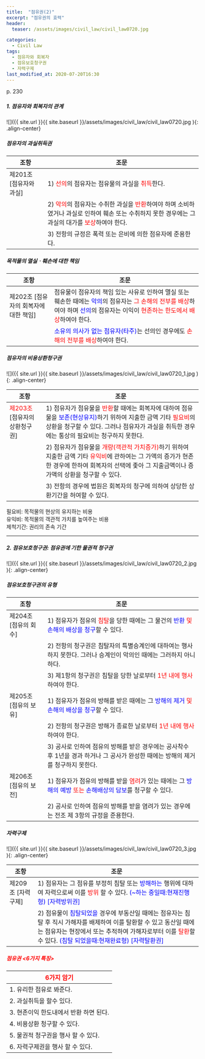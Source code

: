 ```yaml
---
title:  "점유권(2)"
excerpt: "점유권의 효력"
header:
  teaser: /assets/images/civil_law/civil_law0720.jpg

categories:
  - Civil Law
tags:
  - 점유자와 회복자
  - 점유보호청구권
  - 자력구제
last_modified_at: 2020-07-20T16:30
---
```


p. 230  

##### 1. 점유자와 회복자의 관계 

![]({{ site.url }}{{ site.baseurl }}/assets/images/civil_law/civil_law0720.jpg   ){: .align-center}  

##### 점유자의 과실취득권      

|	<center>조항</center>			|		<center>조문</center>		|
| :-------------------------------------------	| :-------------------------------------------	|
| 제201조 [점유자와 과실]				| 1) <span style="color:red">선의</span>의 점유자는 점유물의 과실을 <span style="color:red">취득</span>한다.			|
|						| 2) <span style="color:red">악의</span>의 점유자는 수취한 과실을 <span style="color:red">반환</span>하여야 하며 소비하였거나 과실로 인하여 훼손 또는 수취하지 못한 경우에는 그 과실의 대가를 <span style="color:red">보상</span>하여야 한다.	|
|						| 3) 전항의 규정은 폭력 또는 은비에 의한 점유자에 준용한다.	|

##### 목적물의 멸실ㆍ훼손에 대한 책임        

|	<center>조항</center>			|		<center>조문</center>		|
| :-------------------------------------------	| :-------------------------------------------	|
| 제202조 [점유자의 회복자에 대한 책임]			| 점유물이 점유자의 책임 있는 사유로 인하여 멸실 또는 훼손한 때에는 <span style="color:blue">악의</span>의 점유자는 <span style="color:red">그 손해의 전부를 배상</span>하여야 하며 <span style="color:blue">선의</span>의 점유자는 이익이 <span style="color:red">현존하는 한도에서 배상</span>하여야 한다.	|
|						| <span style="color:blue">소유의 의사가 없는 점유자(타주)</span>는 선의인 경우에도 <span style="color:red">손해의 전부를 배상</span>하여야 한다.	|


##### 점유자의 비용상환청구권        

![]({{ site.url }}{{ site.baseurl }}/assets/images/civil_law/civil_law0720_1.jpg   ){: .align-center}  

|	<center>조항</center>			|		<center>조문</center>		|
| :-------------------------------------------	| :-------------------------------------------	|
| <span style="color:red">제203조</span> [점유자의 상환청구권]	| 1) 점유자가 점유물을 <span style="color:red">반환</span>할 때에는 회복자에 대하여 점유물을 <span style="color:blue">보존(현상유지)</span>하기 위하여 지출한 금액 기타 <span style="color:red">필요비</span>의 상환을 청구할 수 있다. 그러나 점유자가 과실을 취득한 경우에는 통상의 필요비는 청구하지 못한다.	|
|						| 2) 점유자가 점유물을 <span style="color:red">개량(객관적 가치증가)</span>하기 위하여 지출한 금액 기타 <span style="color:red">유익비</span>에 관하여는 그 가액의 증가가 현존한 경우에 한하여 회복자의 선택에 좇아 그 지출금액이나 증가액의 상환을 청구할 수 있다.	|
|						| 3) 전항의 경우에 법원은 회복자의 청구에 의하여 상당한 상환기간을 허여할 수 있다.		|

필요비: 목적물의 현상의 유지하는 비용  
유익비: 목적물의 객관적 가치를 높여주는 비용  
제척기간: 권리의 존속 기간  

---  

##### 2. 점유보호청구권: 점유권에 기한 물권적 청구권  

![]({{ site.url }}{{ site.baseurl }}/assets/images/civil_law/civil_law0720_2.jpg   ){: .align-center}  

##### 점유보호청구권의 유형  

|	<center>조항</center>			|		<center>조문</center>		|
| :-------------------------------------------	| :-------------------------------------------	|
| 제204조 [점유의 회수]				| 1) 점유자가 점유의 <span style="color:red">침탈</span>을 당한 때에는 그 물건의 <span style="color:blue">반환</span> <span style="color:red">및</span> <span style="color:blue">손해의 배상을 청구</span>할 수 있다.	|
|						| 2) 전항의 청구권은 침탈자의 특별승계인에 대하여는 행사하지 못한다. 그러나 승계인이 악의인 때에는 그러하지 아니하다.	|
|						| 3) 제1항의 청구권은 침탈을 당한 날로부터 <span style="color:red">1년 내에 행사</span>하여야 한다.		|
| 제205조 [점유의 보유]				| 1) 점유자가 점유의 방해를 받은 때에는 그 <span style="color:blue">방해의 제거</span> <span style="color:red">및</span> <span style="color:blue">손해의 배상을 청구</span>할 수 있다.	|
|						| 2) 전항의 청구권은 방해가 종료한 날로부터 <span style="color:red">1년 내에 행사</span>하여야 한다.		|
|						| 3) 공사로 인하여 점유의 방해를 받은 경우에는 공사착수 후 1년을 경과 하거나 그 공사가 완성한 때에는 방해의 제거를 청구하지 못한다.		|
| 제206조 [점유의 보전]				| 1) 점유자가 점유의 방해를 받을 <span style="color:red">염려</span>가 있는 때에는 그 <span style="color:blue">방해의 예방</span> <span style="color:red">또는</span> <span style="color:blue">손해배상의 담보</span>를 청구할 수 있다.		|
|						| 2) 공사로 인하여 점유의 방해를 받을 염려가 있는 경우에는 전조 제 3항의 규정을 준용한다.		|


##### 자력구제  

![]({{ site.url }}{{ site.baseurl }}/assets/images/civil_law/civil_law0720_3.jpg   ){: .align-center}  

|	<center>조항</center>			|		<center>조문</center>		|
| :-------------------------------------------	| :-------------------------------------------	|
| 제209조 [자력구제]					| 1) 점유자는 그 점유를 부정히 침탈 또는 <span style="color:blue">방해하는</span> 행위에 대하여 자력으로써 이를 <span style="color:red">방위</span> 할 수 있다. <span style="color:blue">(~하는 중일때:현재진행형) [자력방위권]</span>	|
|						| 2) 점유물이 <span style="color:blue">침탈되었을</span> 경우에 부동산일 때에는 점유자는 침탈 후 직시 가해자를 배제하여 이를 탈환할 수 있고 동산일 때에는 점유자는 현장에서 또는 추적하여 가해자로부터 이를 <span style="color:red">탈환</span>할 수 있다. <span style="color:blue">(침탈 되었을때:현재완료형) [자력탈환권]</span>		|



##### <span style="color:red">점유권 <6가지 특징></span>      

|	<center><span style="color:red">6가지 암기</span></center>			|
| :-------------------------------------------	|
| 1. 유리한 점유로 봐준다.				|
| 2. 과실취득을 할수 있다.				|
| 3. 현존이익 한도내에서 반환 하면 된다.			|
| 4. 비용상환 청구할 수 있다.				|
| 5. 물권적 청구권을 행사 할 수 있다.			|
| 6. 자력구제권을 행사 할 수 있다.			|

